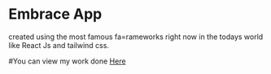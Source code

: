 # Embrace App 
created using the most famous fa=rameworks right now in the todays world like React Js and tailwind css.

#You can view my work done <a href="embrace-five.vercel.app"> Here </a>
